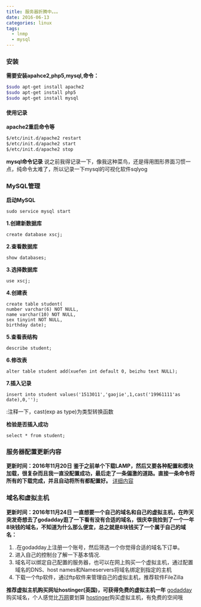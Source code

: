 ```yaml
---
title: 服务器折腾中。。。
date: 2016-06-13
categories: linux
tags:
  - lnmp
  - mysql
---
```


### 安装
**需要安装apahce2,php5,mysql,命令：**

``` bash
$sudo apt-get install apache2
$sudo apt-get install php5
$sudo apt-get install mysql
```

#### 使用记录
**apache2重启命令等**
<!--more-->
``` bash
$/etc/init.d/apache2 restart
$/etc/init.d/apache2 start
$/etc/init.d/apache2 stop
```

**mysql命令记录**
说之前我得记录一下，像我这种菜鸟，还是得用图形界面习惯一点，纯命令太难了，所以记录一下mysql的可视化软件sqlyog

### MySQL管理
**启动MySQL**
```
sudo service mysql start
```
**1.创建新数据库**
```
create database xscj;
```
**2.查看数据库**
```
show databases;
```
**3.选择数据库**
```
use xscj;
```
**4.创建表**
```
create table student(
number varchar(6) NOT NULL,
name varchar(10) NOT NULL,
sex tinyint NOT NULL,
birthday date);
```
**5.查看表结构**
```
describe student;
```
**6.修改表**
```
alter table student add(xuefen int default 0, beizhu text NULL);
```
**7.插入记录**
```
insert into student values('1513011','gaojie',1,cast('19961111'as date),0,'');
```
:注释一下，cast(exp as type)为类型转换函数

**检验是否插入成功**
```
select * from student;
```

### 服务器配置更新内容
**更新时间：2016年11月20日**
**鉴于之前单个下载LAMP，然后又要各种配置和模块加载，很复杂而且我一直没配置成功，最后走了一条偏激的道路。直接一条命令将所有的下载完成，并且自动将所有都配置好。**
[详细内容](https://github.com/teddysun/lamp)

### 域名和虚拟主机
**更新时间：2016年11月24日**
**一直想要一个自己的域名和自己的虚拟主机，在昨天突发奇想去了godadday逛了一下看有没有合适的域名，很庆幸我捡到了一个一年8块钱的域名，不知道为什么那么便宜，总之就是8块钱买了一个属于自己的域名：**

1. .在godadday上注册一个账号，然后筛选一个你觉得合适的域名下订单。
2. 进入自己的控制台了解一下基本情况.
3. 域名可以绑定自己配置的服务器，也可以在网上购买一个虚拟主机，通过配置域名的DNS、host names和Nameservers将域名绑定到指定的主机
4. 下载一个ftp软件，通过ftp软件来管理自己的虚拟主机，推荐软件FileZilla

**推荐虚拟主机购买网址hostinger(英国)，可获得免费的虚拟主机一年**
[godadday](https://www.godaddy.com)购买域名，个人感觉比[万网](http://wanwang.aliyun.com)要划算
[hostinger](http://www.hostinger.com.hk)购买虚拟主机，有免费的空间哦